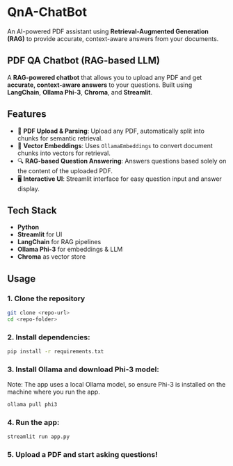 # QnA-ChatBot

An AI-powered PDF assistant using **Retrieval-Augmented Generation (RAG)** to provide accurate, context-aware answers from your documents.



## PDF QA Chatbot (RAG-based LLM)

A **RAG-powered chatbot** that allows you to upload any PDF and get **accurate, context-aware answers** to your questions. Built using **LangChain**, **Ollama Phi-3**, **Chroma**, and **Streamlit**.



## Features

- 📄 **PDF Upload & Parsing**: Upload any PDF, automatically split into chunks for semantic retrieval.  
- 🧠 **Vector Embeddings**: Uses `OllamaEmbeddings` to convert document chunks into vectors for retrieval.  
- 🔍 **RAG-based Question Answering**: Answers questions based solely on the content of the uploaded PDF.  
- 🖥 **Interactive UI**: Streamlit interface for easy question input and answer display.  



## Tech Stack

- **Python**  
- **Streamlit** for UI  
- **LangChain** for RAG pipelines  
- **Ollama Phi-3** for embeddings & LLM  
- **Chroma** as vector store  



## Usage

### 1. Clone the repository

```bash
git clone <repo-url>
cd <repo-folder>
```



### 2. Install dependencies:

```bash
pip install -r requirements.txt
```


### 3. Install Ollama and download Phi-3 model:
Note: The app uses a local Ollama model, so ensure Phi-3 is installed on the machine where you run the app.

```bash
ollama pull phi3
```

### 4. Run the app:

```bash
streamlit run app.py
```

### 5. Upload a PDF and start asking questions!
